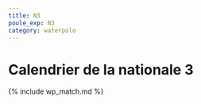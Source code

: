 ```yaml
---
title: N3
poule_exp: N3
category: waterpolo
---
```


# Calendrier de la nationale 3

{% include wp_match.md %}